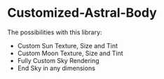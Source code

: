 # Customized-Astral-Body

The possibilities with this library:
- Custom Sun Texture, Size and Tint
- Custom Moon Texture, Size and Tint
- Fully Custom Sky Rendering
- End Sky in any dimensions
